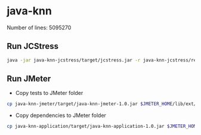 # java-knn

Number of lines: 5095270

## Run JCStress
```bash
java -jar java-knn-jcstress/target/jcstress.jar -r java-knn-jcstress/reports
```

## Run JMeter

- Copy tests to JMeter folder
```bash
cp java-knn-jmeter/target/java-knn-jmeter-1.0.jar $JMETER_HOME/lib/ext/
```

- Copy dependencies to JMeter folder
```bash
cp java-knn-application/target/java-knn-application-1.0.jar $JMETER_HOME/lib/ext/
```
